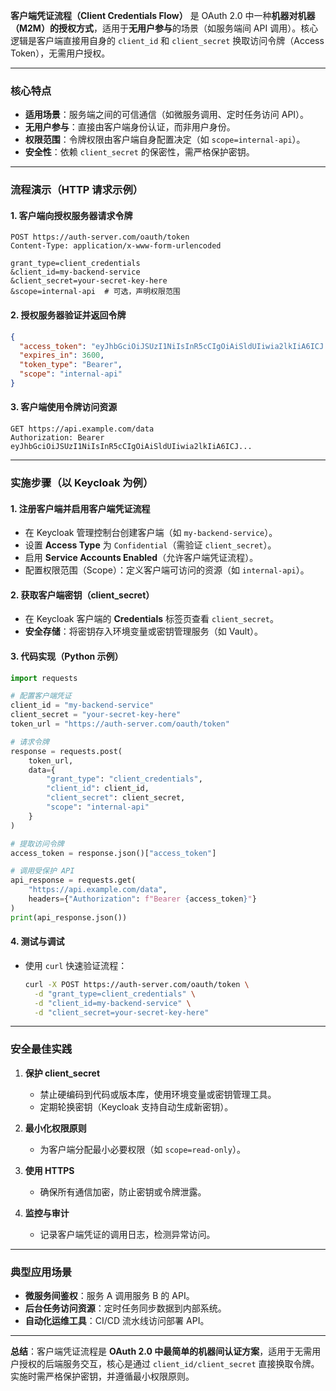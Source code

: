 **客户端凭证流程（Client Credentials Flow）** 是 OAuth 2.0 中一种**机器对机器（M2M）的授权方式**，适用于**无用户参与**的场景（如服务端间 API 调用）。核心逻辑是客户端直接用自身的 `client_id` 和 `client_secret` 换取访问令牌（Access Token），无需用户授权。

---

### **核心特点**
- **适用场景**：服务端之间的可信通信（如微服务调用、定时任务访问 API）。  
- **无用户参与**：直接由客户端身份认证，而非用户身份。  
- **权限范围**：令牌权限由客户端自身配置决定（如 `scope=internal-api`）。  
- **安全性**：依赖 `client_secret` 的保密性，需严格保护密钥。

---

### **流程演示（HTTP 请求示例）**
#### **1. 客户端向授权服务器请求令牌**
```http
POST https://auth-server.com/oauth/token
Content-Type: application/x-www-form-urlencoded

grant_type=client_credentials
&client_id=my-backend-service
&client_secret=your-secret-key-here
&scope=internal-api  # 可选，声明权限范围
```

#### **2. 授权服务器验证并返回令牌**
```json
{
  "access_token": "eyJhbGciOiJSUzI1NiIsInR5cCIgOiAiSldUIiwia2lkIiA6ICJ...",
  "expires_in": 3600,
  "token_type": "Bearer",
  "scope": "internal-api"
}
```

#### **3. 客户端使用令牌访问资源**
```http
GET https://api.example.com/data
Authorization: Bearer eyJhbGciOiJSUzI1NiIsInR5cCIgOiAiSldUIiwia2lkIiA6ICJ...
```

---

### **实施步骤（以 Keycloak 为例）**
#### **1. 注册客户端并启用客户端凭证流程**
- 在 Keycloak 管理控制台创建客户端（如 `my-backend-service`）。  
- 设置 **Access Type** 为 `Confidential`（需验证 `client_secret`）。  
- 启用 **Service Accounts Enabled**（允许客户端凭证流程）。  
- 配置权限范围（Scope）：定义客户端可访问的资源（如 `internal-api`）。

#### **2. 获取客户端密钥（client_secret）**
- 在 Keycloak 客户端的 **Credentials** 标签页查看 `client_secret`。  
- **安全存储**：将密钥存入环境变量或密钥管理服务（如 Vault）。

#### **3. 代码实现（Python 示例）**
```python
import requests

# 配置客户端凭证
client_id = "my-backend-service"
client_secret = "your-secret-key-here"
token_url = "https://auth-server.com/oauth/token"

# 请求令牌
response = requests.post(
    token_url,
    data={
        "grant_type": "client_credentials",
        "client_id": client_id,
        "client_secret": client_secret,
        "scope": "internal-api"
    }
)

# 提取访问令牌
access_token = response.json()["access_token"]

# 调用受保护 API
api_response = requests.get(
    "https://api.example.com/data",
    headers={"Authorization": f"Bearer {access_token}"}
)
print(api_response.json())
```

#### **4. 测试与调试**
- 使用 `curl` 快速验证流程：  
  ```bash
  curl -X POST https://auth-server.com/oauth/token \
    -d "grant_type=client_credentials" \
    -d "client_id=my-backend-service" \
    -d "client_secret=your-secret-key-here"
  ```

---

### **安全最佳实践**
1. **保护 client_secret**  
   - 禁止硬编码到代码或版本库，使用环境变量或密钥管理工具。  
   - 定期轮换密钥（Keycloak 支持自动生成新密钥）。

2. **最小化权限原则**  
   - 为客户端分配最小必要权限（如 `scope=read-only`）。

3. **使用 HTTPS**  
   - 确保所有通信加密，防止密钥或令牌泄露。

4. **监控与审计**  
   - 记录客户端凭证的调用日志，检测异常访问。

---

### **典型应用场景**
- **微服务间鉴权**：服务 A 调用服务 B 的 API。  
- **后台任务访问资源**：定时任务同步数据到内部系统。  
- **自动化运维工具**：CI/CD 流水线访问部署 API。

---

**总结**：客户端凭证流程是 **OAuth 2.0 中最简单的机器间认证方案**，适用于无需用户授权的后端服务交互，核心是通过 `client_id/client_secret` 直接换取令牌。实施时需严格保护密钥，并遵循最小权限原则。